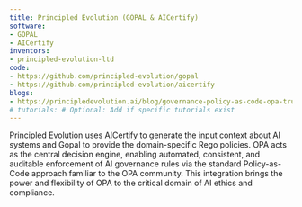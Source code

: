 ```yaml
---
title: Principled Evolution (GOPAL & AICertify)
software:
- GOPAL
- AICertify
inventors:
- principled-evolution-ltd
code:
- https://github.com/principled-evolution/gopal
- https://github.com/principled-evolution/aicertify
blogs:
- https://principledevolution.ai/blog/governance-policy-as-code-opa-trust-ai
# tutorials: # Optional: Add if specific tutorials exist
---
```

Principled Evolution uses AICertify to generate the input context about AI systems and Gopal to provide the domain-specific Rego policies. OPA acts as the central decision engine, enabling automated, consistent, and auditable enforcement of AI governance rules via the standard Policy-as-Code approach familiar to the OPA community. This integration brings the power and flexibility of OPA to the critical domain of AI ethics and compliance.
